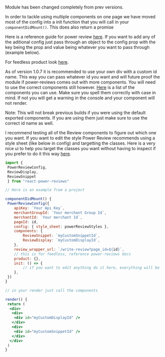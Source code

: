 Module has been changed completely from prev versions.

In order to tackle using multiple components on one page we have moved most of the config into a init function that you will call in your `componentDidMount()`. This does also return a promise

Here is a reference guide for power review [here](http://help.powerreviews.com/Content/Platform/JavaScript%20Reference%20Guide.htm). If you want to add any of the aditional config just pass through an object to the config prop with the key being the prop and value being whatever you want to pass through (example below).

For feedless product look [here](http://help.powerreviews.com/Content/Product%20Catalog/Feedless.htm).

As of version 1.0.7 it is recommended to use your own div with a custom id name. This way you can pass whatever id you want and will future proof the module if power-reviews comes out with more components. You will need to use the correct components still however. [Here](http://help.powerreviews.com/Content/Platform/JavaScript%20Reference%20Guide.htm#kanchor60) is a list of the components you can use. Make sure you spell them correctly with case in mind. If not you will get a warning in the console and your component will not render.

Note: This will not break previous builds if you were using the default exported components. If you are using them just make sure to use the correct id name as well.

I recommend testing all of the Review components to figure out which one you want. If you want to edit the style Power Review recommends using a style sheet (like below in config) and targetting the classes. Here is a very nice ui to help you target the classes you want without having to inspect if you prefer to do it this way [here](http://ui.powerreviews.com/navigator/snapshot.html).

```jsx
import {
 PowerReviewConfig,
 ReviewDisplay,
 ReviewSnippet
 } from "react-power-reviews"

// Here is an example from a project

componentDidMount() {
 PowerReviewConfig({
  	apiKey: `Your Api Key`,
	merchantGroupId: `Your merchant Group Id`,
   	merchantId: `Your merchant Id`,
	pageId: id,
	config: { style_sheet: powerReviewStyles },
	components: {
		ReviewSnippet: `myCustomSnippetId`,
		ReviewDisplay: `myCustomDisplayId`,
   	},
	review_wrapper_url: `/write-review?page_id=${id}`,
   	// this is for feedless, reference power-reviews docs
	product: {},
	init: () => {
		// if you want to edit anything do it here, everything will be loaded before this function is called
	},
 })
}

// in your render just call the components

render() {
 return (
  <div>
   <div>
    <div id="myCustomDisplayId" />
   </div>
   <div>
    <div id="myCustomSnippetId" />
   </div>
  </div>
 )
}
```
